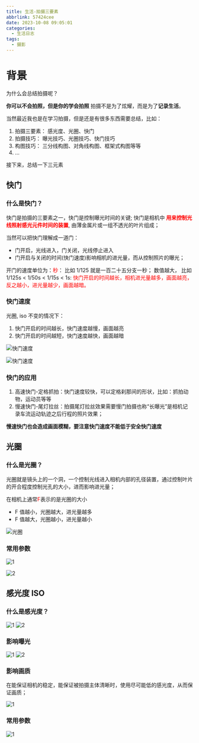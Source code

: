 ```yaml
---
title: 生活-拍摄三要素
abbrlink: 57424cee
date: 2023-10-08 09:05:01
categories:
  - 生活日志
tags:
  - 摄影
---
```


# 背景

为什么会总结拍摄呢？

**你可以不会拍照，但是你的学会拍照** 拍摄不是为了炫耀，而是为了**记录生活**。

当然最近我也是在学习拍摄，但是还是有很多东西需要总结，比如：

1. 拍摄三要素： 感光度、光圈、快门
2. 拍摄技巧： 曝光技巧、光圈技巧、快门技巧
3. 构图技巧： 三分线构图、对角线构图、框架式构图等等
4. ...

接下来，总结一下三元素

## 快门

### 什么是快门？

快门是拍摄的三要素之一，快门是控制曝光时间的关键; 快门是相机中 **<font color="#ff0000">用来控制光线照射感光元件时间的装置</font>**, 由薄金属片或一组不透光的叶片组成；

当然可以把快门理解成一道门：

- 门开启，光线进入，门关闭，光线停止进入
- 门开启与关闭的时间(快门速度)影响相机的进光量，而从控制照片的曝光；

开门的速度单位为：<font color="#ff0000">秒</font>： 比如 1/125 就是一百二十五分支一秒；
数值越大， 比如 1/125s < 1/50s < 1/15s < 1s: <font color="#ff0000">快门开启的时间越长，相机进光量越多，画面越亮，反之越小，进光量越少，画面越暗。</font>

### 快门速度

光圈, iso 不变的情况下：

1. 快门开启的时间越长，快门速度越慢，画面越亮
2. 快门开启的时间越短，快门速度越快，画面越暗

![快门速度](https://wangxiaoze-view.github.io/picx-images-hosting/images/微信截图_20240621200359.7ax0zp1o70.webp)

![快门速度](https://wangxiaoze-view.github.io/picx-images-hosting/images/微信截图_20240621200415.73tt49firh.webp)

### 快门的应用

1. 高速快门-定格抓拍：快门速度较快，可以定格刹那间的形状，比如：抓拍动物，运动员等等
2. 慢速快门-尾灯拉丝：拍摄尾灯拉丝效果需要慢门拍摄也称“长曝光”是相机记录车流运动轨迹之后行程的照片效果；

**慢速快门也会造成画面模糊，要注意快门速度不能低于安全快门速度**

## 光圈

### 什么是光圈？

光圈就是镜头上的一个洞，一个控制光线进入相机内部的孔径装置，通过控制叶片的开合程度控制光孔的大小，进而影响进光量；

在相机上通常<font color="#ff0000">F</font>表示的是光圈的大小

- F 值越小，光圈越大，进光量越多
- F 值越大，光圈越小，进光量越小

![光圈](https://wangxiaoze-view.github.io/picx-images-hosting/images/微信截图_20240621201653.1zi4eztwgs.webp)

### 常用参数

![1](https://wangxiaoze-view.github.io/picx-images-hosting/images/微信截图_20240621201823.2a4y85bktd.webp)

![2](https://wangxiaoze-view.github.io/picx-images-hosting/images/微信截图_20240621201836.7ljusuxnhf.webp)

## 感光度 ISO

### 什么是感光度？

![1](https://wangxiaoze-view.github.io/picx-images-hosting/images/微信截图_20240621202116.45hj0rr8sa.webp)
![2](https://wangxiaoze-view.github.io/picx-images-hosting/images/微信截图_20240621202218.8ad4cvppfy.webp)

### 影响曝光

![1](https://wangxiaoze-view.github.io/picx-images-hosting/images/微信截图_20240621202319.4n7kpcvd5n.webp)
![2](https://wangxiaoze-view.github.io/picx-images-hosting/images/微信截图_20240621202329.5j424t51lo.webp)

### 影响画质

在能保证相机的稳定，能保证被拍摄主体清晰时，使用尽可能低的感光度，从而保证画质；

![1](https://wangxiaoze-view.github.io/picx-images-hosting/images/微信截图_20240621202504.2h863l5tg0.webp)

### 常用参数

![1](https://wangxiaoze-view.github.io/picx-images-hosting/images/微信截图_20240621202645.99t7q1y9ot.webp)
